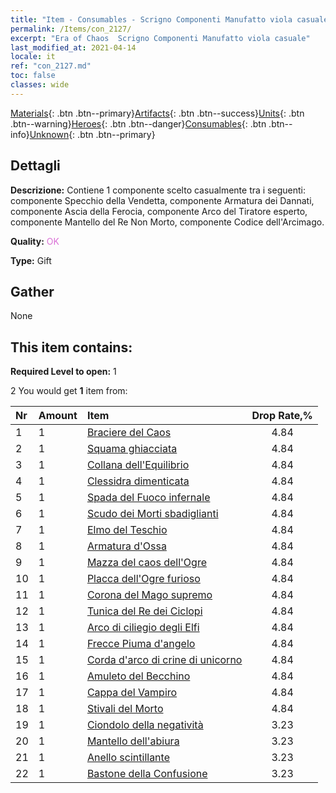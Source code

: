 ```yaml
---
title: "Item - Consumables - Scrigno Componenti Manufatto viola casuale"
permalink: /Items/con_2127/
excerpt: "Era of Chaos  Scrigno Componenti Manufatto viola casuale"
last_modified_at: 2021-04-14
locale: it
ref: "con_2127.md"
toc: false
classes: wide
---
```

 [Materials](/it/Items/){: .btn .btn--primary}[Artifacts](/it/Items/Artifacts/){: .btn .btn--success}[Units](/it/Items/Units/){: .btn .btn--warning}[Heroes](/it/Items/Heroes/){: .btn .btn--danger}[Consumables](/it/Items/Consumables/){: .btn .btn--info}[Unknown](/it/Items/Unknown/){: .btn .btn--primary}

## Dettagli
 **Descrizione:** Contiene 1 componente scelto casualmente tra i seguenti: componente Specchio della Vendetta, componente Armatura dei Dannati, componente Ascia della Ferocia, componente Arco del Tiratore esperto, componente Mantello del Re Non Morto, componente Codice dell'Arcimago.

 **Quality:** <span style="color: #DA70D6">OK</span>

 **Type:** Gift

## Gather

  None

## This item contains:

 **Required Level to open:** 1

 2 You would get **1** item  from:

  | Nr | Amount |     Item    | Drop Rate,% |
  |:---|:-------|:------------|:---------:|
  | 1 | 1 | [Braciere del Caos](/it/Items/art_140/) | 4.84 | 
  | 2 | 1 | [Squama ghiacciata](/it/Items/art_141/) | 4.84 | 
  | 3 | 1 | [Collana dell'Equilibrio](/it/Items/art_142/) | 4.84 | 
  | 4 | 1 | [Clessidra dimenticata](/it/Items/art_143/) | 4.84 | 
  | 5 | 1 | [Spada del Fuoco infernale](/it/Items/art_121/) | 4.84 | 
  | 6 | 1 | [Scudo dei Morti sbadiglianti](/it/Items/art_122/) | 4.84 | 
  | 7 | 1 | [Elmo del Teschio](/it/Items/art_123/) | 4.84 | 
  | 8 | 1 | [Armatura d'Ossa](/it/Items/art_124/) | 4.84 | 
  | 9 | 1 | [Mazza del caos dell'Ogre](/it/Items/art_125/) | 4.84 | 
  | 10 | 1 | [Placca dell'Ogre furioso](/it/Items/art_126/) | 4.84 | 
  | 11 | 1 | [Corona del Mago supremo](/it/Items/art_127/) | 4.84 | 
  | 12 | 1 | [Tunica del Re dei Ciclopi](/it/Items/art_128/) | 4.84 | 
  | 13 | 1 | [Arco di ciliegio degli Elfi](/it/Items/art_103/) | 4.84 | 
  | 14 | 1 | [Frecce Piuma d'angelo](/it/Items/art_104/) | 4.84 | 
  | 15 | 1 | [Corda d'arco di crine di unicorno](/it/Items/art_105/) | 4.84 | 
  | 16 | 1 | [Amuleto del Becchino](/it/Items/art_129/) | 4.84 | 
  | 17 | 1 | [Cappa del Vampiro](/it/Items/art_130/) | 4.84 | 
  | 18 | 1 | [Stivali del Morto](/it/Items/art_131/) | 4.84 | 
  | 19 | 1 | [Ciondolo della negatività](/it/Items/art_136/) | 3.23 | 
  | 20 | 1 | [Mantello dell'abiura](/it/Items/art_137/) | 3.23 | 
  | 21 | 1 | [Anello scintillante](/it/Items/art_138/) | 3.23 | 
  | 22 | 1 | [Bastone della Confusione](/it/Items/art_139/) | 3.23 | 
